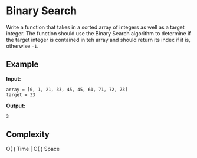 # Binary Search  
Write a function that takes in a sorted array of integers as well as a target integer. The function should use the Binary Search algorithm to determine if the target integer is contained in teh array and should return its index if it is, otherwise `-1`.  

## Example  
**Input:**  
```
array = [0, 1, 21, 33, 45, 45, 61, 71, 72, 73]
target = 33
```
**Output:**  
```
3
```

## Complexity    
O( ) Time | O( ) Space
